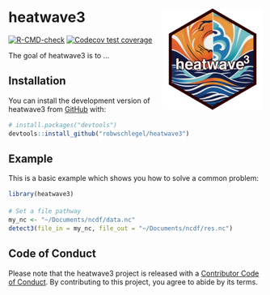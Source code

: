 
# heatwave3 <img src="logo.png" width=200 align="right" />

<!-- badges: start -->
[![R-CMD-check](https://github.com/robwschlegel/heatwave3/actions/workflows/R-CMD-check.yaml/badge.svg)](https://github.com/robwschlegel/heatwave3/actions/workflows/R-CMD-check.yaml)
[![Codecov test coverage](https://codecov.io/gh/robwschlegel/heatwave3/branch/main/graph/badge.svg)](https://app.codecov.io/gh/robwschlegel/heatwave3?branch=main)
<!-- badges: end -->

The goal of heatwave3 is to ...

## Installation

You can install the development version of heatwave3 from [GitHub](https://github.com/) with:

``` r
# install.packages("devtools")
devtools::install_github("robwschlegel/heatwave3")
```

## Example

This is a basic example which shows you how to solve a common problem:

``` r
library(heatwave3)

# Set a file pathway
my_nc <- "~/Documents/ncdf/data.nc"
detect3(file_in = my_nc, file_out = "~/Documents/ncdf/res.nc")
```

## Code of Conduct

Please note that the heatwave3 project is released with a [Contributor Code of Conduct](https://contributor-covenant.org/version/2/1/CODE_OF_CONDUCT.html). By contributing to this project, you agree to abide by its terms.

